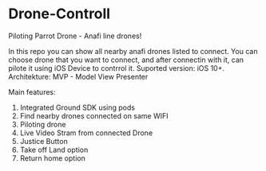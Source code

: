 # Drone-Controll

Piloting Parrot Drone - Anafi line drones!

In this repo you can show all nearby anafi drones listed to connect. You can choose drone that you want to connect, and after connectin with it, can pilote it using iOS Device to contrrol it.
Suported version: iOS 10+.
Architekture: MVP - Model View Presenter

Main features:

1. Integrated Ground SDK using pods
2. Find nearby drones connected on same WIFI
3. Piloting drone
4. Live Video Stram from connected Drone
5. Justice Button
6. Take off Land option
7. Return home option
